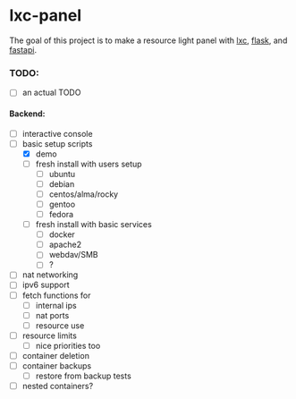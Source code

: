 # lxc-panel

The goal of this project is to make a resource light panel with [lxc](https://linuxcontainers.org/lxc/documentation/#python), [flask](https://flask.palletsprojects.com/), and [fastapi](https://fastapi.tiangolo.com/).

### TODO: 
- [ ] an actual TODO
#### Backend: 
- [ ] interactive console
- [ ] basic setup scripts
  - [x] demo
  - [ ] fresh install with users setup
    - [ ] ubuntu
    - [ ] debian
    - [ ] centos/alma/rocky
    - [ ] gentoo
    - [ ] fedora
  - [ ] fresh install with basic services
    - [ ] docker
    - [ ] apache2
    - [ ] webdav/SMB
    - [ ] ?
- [ ] nat networking
- [ ] ipv6 support
- [ ] fetch functions for
  - [ ] internal ips
  - [ ] nat ports
  - [ ] resource use
- [ ] resource limits
  - [ ] nice priorities too
- [ ] container deletion
- [ ] container backups
  - [ ] restore from backup tests
- [ ] nested containers?
